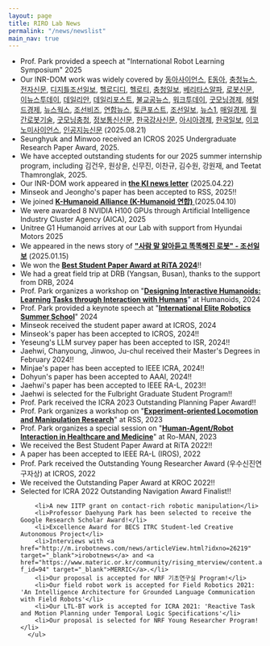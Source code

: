 ```yaml
---
layout: page
title: RIRO Lab News
permalink: "/news/newslist"
main_nav: true
---
```


 <div>
      <ul class="news-list">
<li>Prof. Park provided a speech at "International Robot Learning Symposium" 2025</li>
		  <li>Our INR-DOM work was widely covered by <a href="https://www.dongascience.com/news/view/73564" target="_blank">동아사이언스</a>, <a href="https://edu.donga.com/news/articleView.html?idxno=93794" target="_blank">E동아</a>, <a href="http://www.ccnnews.co.kr/news/articleView.html?idxno=382024" target="_blank">충청뉴스</a>, <a href="https://www.etnews.com/20250821000039" target="_blank">전자신문</a>, <a href="http://digitalchosun.dizzo.com/site/data/html_dir/2025/08/21/2025082180243.html" target="_blank">디지틀조선일보</a>, <a href="http://www.hellodd.com/news/articleView.html?idxno=108960" target="_blank">헬로디디</a>, <a href="https://www.hellot.net/news/article.html?no=104466" target="_blank">헬로티</a>, <a href="https://www.ccdailynews.com/news/articleView.html?idxno=2362724" target="_blank">충청일보</a>, <a href="http://www.veritas-a.com/news/articleView.html?idxno=568188" target="_blank">베리타스알파</a>, <a href="https://www.irobotnews.com/news/articleView.html?idxno=41955" target="_blank">로봇신문</a>, <a href="http://www.enewstoday.co.kr/news/articleView.html?idxno=2318248" target="_blank">이뉴스투데이</a>, <a href="https://www.dailian.co.kr/news/view/1538361/?sc=Naver" target="_blank">데일리안</a>, <a href="https://www.thedailypost.kr/news/articleView.html?idxno=110665" target="_blank">데일리포스트</a>, <a href="http://www.bzeronews.com/news/articleView.html?idxno=722089" target="_blank">불교공뉴스</a>, <a href="http://www.worktoday.co.kr/news/articleView.html?idxno=72965" target="_blank">워크투데이</a>, <a href="https://www.goodkyung.com/news/articleView.html?idxno=270518" target="_blank">굿모닝경제</a>, <a href="https://biz.heraldcorp.com/article/10558365?ref=naver" target="_blank">헤럴드경제</a>, <a href="https://www.newsworks.co.kr/news/articleView.html?idxno=808122" target="_blank">뉴스웍스</a>, <a href="https://biz.chosun.com/science-chosun/science/2025/08/21/2SRJXMDNC5AXJGC3GCCQ6BVXIM/?utm_source=naver&utm_medium=original&utm_campaign=biz" target="_blank">조선비즈</a>, <a href="https://www.yna.co.kr/view/AKR20250821041400063?input=1195m" target="_blank">연합뉴스</a>, <a href="https://www.tokenpost.kr/news/ai/278849" target="_blank">토큰포스트</a>, <a href="https://www.chosun.com/economy/science/2025/08/21/O7JUGA5W2NH3DGLKYBLJE56XAE/?utm_source=naver&utm_medium=referral&utm_campaign=naver-news" target="_blank">조선일보</a>, <a href="https://www.news1.kr/local/daejeon-chungnam/5885645" target="_blank">뉴스1</a>, <a href="https://www.mk.co.kr/article/11399267" target="_blank">매일경제</a>, <a href="http://robotzine.co.kr/entry/275463" target="_blank">월간로봇기술</a>, <a href="https://www.goodmorningcc.com/news/articleView.html?idxno=428675" target="_blank">굿모닝충청</a>, <a href="https://www.koit.co.kr/news/articleView.html?idxno=201501" target="_blank">정보통신신문</a>, <a href="https://www.lecturernews.com/news/articleView.html?idxno=185273" target="_blank">한국강사신문</a>, <a href="https://view.asiae.co.kr/article/2025082108172689650" target="_blank">아시아경제</a>, <a href="https://www.hankookilbo.com/News/Read/A2025082109070000224?did=NA" target="_blank">한국일보</a>, <a href="https://www.e-science.co.kr/news/articleView.html?idxno=110284" target="_blank">이코노미사이언스</a>, <a href="https://www.aitimes.kr/news/articleView.html?idxno=36132" target="_blank">인공지능신문</a> (2025.08.21)</li>
      <li>Seunghyuk and Minwoo received an ICROS 2025 Undergraduate Research Paper Award, 2025.</li>      
      <li>We have accepted outstanding students for our 2025 summer internship program, including 김건우, 원상윤, 신무진, 이찬규, 김수원, 강원재, and Teetat Thamronglak, 2025.</li>
      <li>Our INR-DOM work appeared in <a href="https://kmatrix.kaist.ac.kr/advancements-in-elastic-deformable-object-manipulation/" target="_blank"><b>the KI news letter</b></a> (2025.04.22) </li> 	      
      <li>Minseok and Jeongho's paper has been accepted to RSS, 2025!! </li> 	      
      <li>We joined <a href="https://www.aitimes.kr/news/articleView.html?idxno=34578&fbclid=IwY2xjawJklRtleHRuA2FlbQIxMQABHvwiGjNlK54NxIsoCyMBN78nc9Grh3WvPk6kgHASbCVJYNWmrSQysDwSYKbs_aem_L6Rv2Flcoy9Nf2aWVOXJhg" target="_blank"> <b> K-Humanoid Alliance (K-Humanoid 연합)</b> </a> (2025.04.10) </li> 	      
      <li>We were awarded 8 NVIDIA H100 GPUs through Artificial Intelligence Industry Cluster Agency (AICA), 2025 </li> 	      
      <li>Unitree G1 Humanoid arrives at our Lab with support from Hyundai Motors 2025</li> 	      	      
      <li>We appeared in the news story of <a href="https://www.chosun.com/economy/tech_it/2025/01/15/LOSMJ4HMEBEBJJRGUJV3Q44ZHE/" target="_blank"><b>"사람 말 알아듣고 똑똑해진 로봇" - 조선일보</b></a> (2025.01.15) </li> 
      <li>We won the <a href="https://cs.kaist.ac.kr/board/view?bbs_id=news&bbs_sn=11324&menu=83"
      target="_blank"><b>Best Student Paper Award at RiTA 2024</b></a>!! </li>
      <li>We had a great field trip at DRB (Yangsan, Busan), thanks to the support from DRB, 2024 </li>	      
      <li>Prof. Park organizes a workshop on "<a href="https://humanoids-ws-2024.github.io/" target="_blank"><b>Designing Interactive Humanoids:
      Learning Tasks through Interaction with Humans</b></a>" at Humanoids, 2024</li>	      
      <li>Prof. Park provided a keynote speech at
      "<a href="https://robotelite.sdu.dk"
      target="_blank"><b>International Elite Robotics Summer School</b></a>" 2024</li>	      
      <li>Minseok received the student paper award at ICROS, 2024 </li>	      
      <li>Minseok's paper has been accepted to ICROS, 2024!! </li>	      
      <li>Yeseung's LLM survey paper has been accepted to ISR, 2024!! </li>	      
        <li>Jaehwi, Chanyoung, Jinwoo, Ju-chul received their Master's Degrees in February 2024!! </li>
        <li>Minjae's paper has been accepted to IEEE ICRA, 2024!! </li>
        <li>Dohyun's paper has been accepted to AAAI, 2024!! </li>
        <li>Jaehwi's paper has been accepted to IEEE RA-L, 2023!! </li>
        <li>Jaehwi is selected for the Fulbright Graduate Student Program!! </li>	      	      
        <li>Prof. Park received the ICRA 2023 Outstanding Planning Paper Award!!</li>
	<li>Prof. Park organizes a workshop on "<a href="https://rss-ws-2023-lm.github.io/" target="_blank"><b>Experiment-oriented Locomotion and Manipulation Research</b></a>" at RSS, 2023</li>	      
	<li>Prof. Park organizes a special session on "<a href="http://ro-man2023.org/paperSubmission/callForSpecialSession" target="_blank"><b>Human-Agent/Robot Interaction in Healthcare and Medicine</b></a>" at Ro-MAN, 2023</li>	      
        <li>We received the Best Student Paper Award at RiTA 2022!! </li>
        <li>A paper has been accepted to IEEE RA-L (IROS), 2022</li>
        <li>Prof. Park received the Outstanding Young Researcher Award (우수신진연구자상) at ICROS, 2022</li>
        <li>We received the Outstanding Paper Award at KROC 2022!! </li>
        <li>Selected for ICRA 2022 Outstanding Navigation Award Finalist!!</li>
      
        <li>A new IITP grant on contact-rich robotic manipulation</li>
        <li>Professor Daehyung Park has been selected to receive the Google Research Scholar Award!</li>       
        <li>Excellence Award for BECS ITRC Student-led Creative Autonomous Project</li>
        <li>Interviews with <a href="http://m.irobotnews.com/news/articleView.html?idxno=26219" target="_blank">irobotnews</a> and <a href="https://www.materic.or.kr/community/rising_mterview/content.asp?f_id=94" target="_blank">MERRIC</a>.</li>
        <li>Our proposal is accepted for NRF 기초연구실 Program!</li>
        <li>Our field robot work is accepted for Field Robotics 2021: 'An Intelligence Architecture for Grounded Language Communication with Field Robots'</li>
        <li>Our LTL-BT work is accepted for ICRA 2021: 'Reactive Task and Motion Planning under Temporal Logic Specifications'</li>
        <li>Our proposal is selected for NRF Young Researcher Program!</li>
      </ul>
  </div> 
